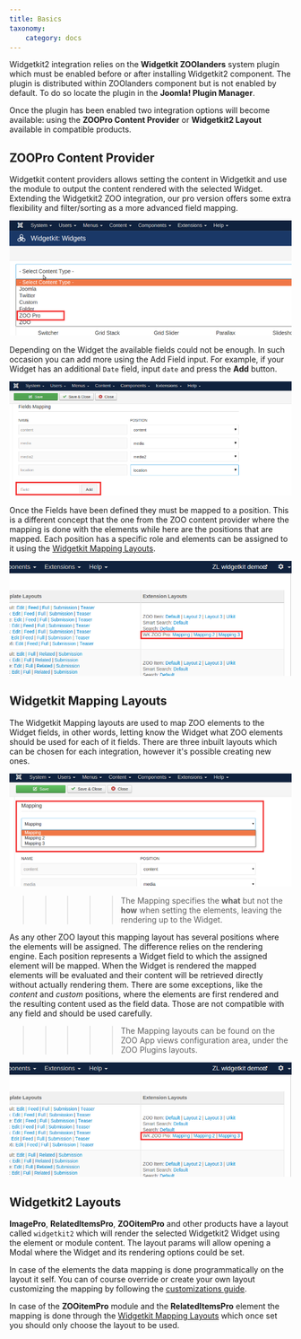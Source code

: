```yaml
---
title: Basics
taxonomy:
    category: docs
---
```


Widgetkit2 integration relies on the **Widgetkit ZOOlanders** system plugin which must be enabled before or after installing Widgetkit2 component. The plugin is distributed within ZOOlanders component but is not enabled by default. To do so locate the plugin in the **Joomla! Plugin Manager**.

Once the plugin has been enabled two integration options will become available: using the **ZOOPro Content Provider** or **Widgetkit2 Layout** available in compatible products.

## ZOOPro Content Provider

Widgetkit content providers allows setting the content in Widgetkit and use the module to output the content rendered with the selected Widget. Extending the Widgetkit2 ZOO integration, our pro version offers some extra flexibility and filter/sorting as a more advanced field mapping.

![ZOOPro Content Provider](zoopro-content-provider.png)

Depending on the Widget the available fields could not be enough. In such occasion you can add more using the Add Field input. For example, if your Widget has an additional `Date` field, input `date` and press the **Add** button.

![Add custom field](add-custom-field.png)

Once the Fields have been defined they must be mapped to a position. This is a different concept that the one from the ZOO content provider where the mapping is done with the elements while here are the positions that are mapped. Each position has a specific role and elements can be assigned to it using the [Widgetkit Mapping Layouts](#widgetkit-mapping-layouts).

![Mapping Layouts](mapping-layouts.png)

## Widgetkit Mapping Layouts

The Widgetkit Mapping layouts are used to map ZOO elements to the Widget fields, in other words, letting know the Widget what ZOO elements should be used for each of it fields. There are three inbuilt layouts which can be chosen for each integration, however it's possible creating new ones.

![Select Mapping Layout](select-mapping-layout.png)

>>>>> The Mapping specifies the **what** but not the **how** when setting the elements, leaving the rendering up to the Widget.

As any other ZOO layout this mapping layout has several positions where the elements will be assigned. The difference relies on the rendering engine. Each position represents a Widget field to which the assigned element will be mapped. When the Widget is rendered the mapped elements will be evaluated and their content will be retrieved directly without actually rendering them. There are some exceptions, like the *content* and *custom* positions, where the elements are first rendered and the resulting content used as the field data. Those are not compatible with any field and should be used carefully.

>>>>> The Mapping layouts can be found on the ZOO App views configuration area, under the ZOO Plugins layouts.

![Mapping Layouts](mapping-layouts.png)

## Widgetkit2 Layouts

**ImagePro**, **RelatedItemsPro**, **ZOOitemPro** and other products have a layout called `widgetkit2` which will render the selected Widgetkit2 Widget using the element or module content. The layout params will allow opening a Modal where the Widget and its rendering options could be set.

In case of the elements the data mapping is done programmatically on the layout it self. You can of course override or create your own layout customizing the mapping by following the [customizations guide](/extensions/zoolanders/elements/customizations).

In case of the **ZOOitemPro** module and the **RelatedItemsPro** element the mapping is done through the [Widgetkit Mapping Layouts](#widgetkit-mapping-layouts) which once set you should only choose the layout to be used.
